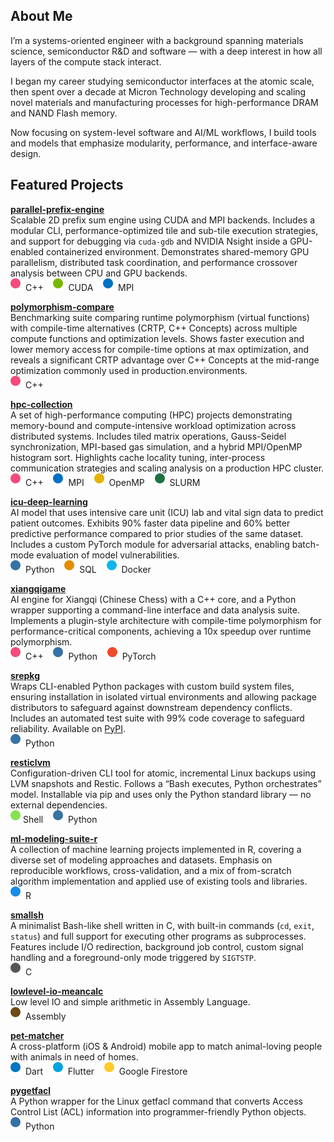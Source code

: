 
## About Me

I’m a systems-oriented engineer with a background spanning materials science, semiconductor R&D and software — with a deep interest in how all layers of the compute stack interact.

I began my career studying semiconductor interfaces at the atomic scale, then spent over a decade at Micron Technology developing and scaling novel materials and manufacturing processes for high-performance DRAM and NAND Flash memory.

Now focusing on system-level software and AI/ML workflows, I build tools and models that emphasize modularity, performance, and interface-aware design.


## Featured Projects
[**parallel-prefix-engine**](https://github.com/duanegoodner/parallel-prefix-engine)  
Scalable 2D prefix sum engine using CUDA and MPI backends. Includes a modular CLI, performance-optimized tile and sub-tile execution strategies, and support for debugging via `cuda-gdb` and NVIDIA Nsight inside a GPU-enabled containerized environment. Demonstrates shared-memory GPU parallelism, distributed task coordination, and performance crossover analysis between CPU and GPU backends.  
![C++](https://github.com/duanegoodner/duanegoodner/raw/main/assets/svg/cpp-dot.svg) C++&nbsp;&nbsp;&nbsp;&nbsp;![CUDA](https://github.com/duanegoodner/duanegoodner/raw/main/assets/svg/cuda-dot.svg) CUDA&nbsp;&nbsp;&nbsp;&nbsp;![MPI](https://github.com/duanegoodner/duanegoodner/raw/main/assets/svg/mpi-dot.svg) MPI


[**polymorphism-compare**](https://github.com/duanegoodner/polymorphism-compare)  
Benchmarking suite comparing runtime polymorphism (virtual functions) with compile-time alternatives (CRTP, C++ Concepts) across multiple compute functions and optimization levels. Shows faster execution and lower memory access for compile-time options at max optimization, and reveals a significant CRTP advantage over C++ Concepts at the mid-range optimization commonly used in production.environments.  
![C++](https://github.com/duanegoodner/duanegoodner/raw/main/assets/svg/cpp-dot.svg) C++

[**hpc-collection**](https://github.com/duanegoodner/hpc-collection)  
A set of high-performance computing (HPC) projects demonstrating memory-bound and compute-intensive workload optimization across distributed systems. Includes tiled matrix operations, Gauss-Seidel synchronization, MPI-based gas simulation, and a hybrid MPI/OpenMP histogram sort. Highlights cache locality tuning, inter-process communication strategies and scaling analysis on a production HPC cluster.  
![C++](https://github.com/duanegoodner/duanegoodner/raw/main/assets/svg/cpp-dot.svg) C++&nbsp;&nbsp;&nbsp;&nbsp;![MPI](https://github.com/duanegoodner/duanegoodner/raw/main/assets/svg/mpi-dot.svg) MPI&nbsp;&nbsp;&nbsp;&nbsp;![OpenMP](https://github.com/duanegoodner/duanegoodner/raw/main/assets/svg/openmp-dot.svg) OpenMP&nbsp;&nbsp;&nbsp;&nbsp;![SLURM](https://github.com/duanegoodner/duanegoodner/raw/main/assets/svg/slurm-dot.svg) SLURM

[**icu-deep-learning**](https://github.com/duanegoodner/icu-deep-learning)  
AI model that uses intensive care unit (ICU) lab and vital sign data to predict patient outcomes. Exhibits 90% faster data pipeline and 60% better predictive performance compared to prior studies of the same dataset. Includes a custom PyTorch module for adversarial attacks, enabling batch-mode evaluation of model vulnerabilities.  
![Python](https://github.com/duanegoodner/duanegoodner/raw/main/assets/svg/python-dot.svg) Python&nbsp;&nbsp;&nbsp;&nbsp;![SQL](https://github.com/duanegoodner/duanegoodner/raw/main/assets/svg/sql-dot.svg) SQL&nbsp;&nbsp;&nbsp;&nbsp;![Docker](https://github.com/duanegoodner/duanegoodner/raw/main/assets/svg/docker-dot.svg) Docker

[**xiangqigame**](https://github.com/duanegoodner/xiangqigame)  
AI engine for Xiangqi (Chinese Chess) with a C++ core, and a Python wrapper supporting a command-line interface and data analysis suite. Implements a plugin-style architecture with compile-time polymorphism for performance-critical components, achieving a 10x speedup over runtime polymorphism.  
![C++](https://github.com/duanegoodner/duanegoodner/raw/main/assets/svg/cpp-dot.svg) C++&nbsp;&nbsp;&nbsp;&nbsp;![Python](https://github.com/duanegoodner/duanegoodner/raw/main/assets/svg/python-dot.svg) Python&nbsp;&nbsp;&nbsp;&nbsp;![PyTorch](https://github.com/duanegoodner/duanegoodner/raw/main/assets/svg/pytorch-dot.svg) PyTorch

[**srepkg**](https://github.com/duanegoodner/srepkg)  
Wraps CLI-enabled Python packages with custom build system files, ensuring installation in isolated virtual environments and allowing package distributors to safeguard against downstream dependency conflicts. Includes an automated test suite with 99% code coverage to safeguard reliability. Available on [PyPI](https://pypi.org/project/srepkg/).    
![Python](https://github.com/duanegoodner/duanegoodner/raw/main/assets/svg/python-dot.svg) Python

[**resticlvm**](https://github.com/duanegoodner/resticlvm)  
Configuration-driven CLI tool for atomic, incremental Linux backups using LVM snapshots and Restic. Follows a “Bash executes, Python orchestrates” model. Installable via pip and uses only the Python standard library — no external dependencies.  
![Shell](https://github.com/duanegoodner/duanegoodner/raw/main/assets/svg/shell-dot.svg)Shell&nbsp;&nbsp;&nbsp;&nbsp;![Python](https://github.com/duanegoodner/duanegoodner/raw/main/assets/svg/python-dot.svg) Python

[**ml-modeling-suite-r**](https://github.com/duanegoodner/ml-modeling-suite-r)  
A collection of machine learning projects implemented in R, covering a diverse set of modeling approaches and datasets. Emphasis on reproducible workflows, cross-validation, and a mix of from-scratch algorithm implementation and applied use of existing tools and libraries.  
![R](https://github.com/duanegoodner/duanegoodner/raw/main/assets/svg/r-dot.svg) R


[**smallsh**](https://github.com/duanegoodner/smallsh)  
A minimalist Bash-like shell written in C, with built-in commands (`cd`, `exit`, `status`) and full support for executing other programs as subprocesses. Features include I/O redirection, background job control, custom signal handling and a foreground-only mode triggered by `SIGTSTP`.  
![C](https://github.com/duanegoodner/duanegoodner/raw/main/assets/svg/c-dot.svg) C 

[**lowlevel-io-meancalc**](https://github.com/duanegoodner/lowlevel_io_meancalc)  
Low level IO and simple arithmetic in Assembly Language.  
![Assembly](https://github.com/duanegoodner/duanegoodner/raw/main/assets/svg/assembly-dot.svg) Assembly

[**pet-matcher**](https://github.com/duanegoodner/pet-matcher)  
A cross-platform (iOS & Android) mobile app to match animal-loving people with animals in need of homes.  
![Dart](https://github.com/duanegoodner/duanegoodner/raw/main/assets/svg/dart-dot.svg) Dart&nbsp;&nbsp;&nbsp;&nbsp;![Flutter](https://github.com/duanegoodner/duanegoodner/raw/main/assets/svg/fluorescentblue-dot.svg) Flutter&nbsp;&nbsp;&nbsp;&nbsp;![Firestore](https://github.com/duanegoodner/duanegoodner/raw/main/assets/svg/firestore-dot.svg) Google Firestore

[**pygetfacl**](https://github.com/duanegoodner/pygetfacl)  
A Python wrapper for the Linux getfacl command that converts Access Control List (ACL) information into programmer-friendly Python objects.  
![Python](https://github.com/duanegoodner/duanegoodner/raw/main/assets/svg/python-dot.svg) Python

<!-- [**btrfs-restic**](https://github.com/duanegoodner/btrfs-restic)  
Takes snapshots of BTRFS sub-volumes, then sends snapshotted data to a remote Restic repository. Does not require BTRFS on the remote.  
![Python](https://github.com/duanegoodner/duanegoodner/raw/main/assets/svg/shell-dot.svg) Shell -->


<!-- [**docker-postgres-mimiciii**](https://github.com/duanegoodner/docker-postgres-mimiciii)  
Streamlines the use of a PostgreSQL Medical Information Mart for Intensive Care III (MIMIC-III) in a containerized applicaton.  
![Python](https://github.com/duanegoodner/duanegoodner/raw/main/assets/svg/shell-dot.svg) Shell -->

<!-- ### petsearcher:
### gas-sim-hpc:
### datavis_sat_1992:
### cs340-project-backend:
### nypl_menus:
### stat420-final-project: -->



